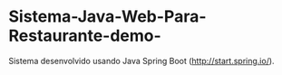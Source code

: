 # Sistema-Java-Web-Para-Restaurante-demo-
Sistema desenvolvido usando Java Spring Boot (http://start.spring.io/).
